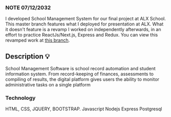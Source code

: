 ### NOTE 07/12/2032
I developed School Management System for our final project at ALX School. This master branch features what I deployed for presentation at ALX. What it doesn't feature is a revamp I worked on independently afterwards, in an effort to practice ReactJs/Next.js, Express and Redux. You can view this revamped work at [this branch](https://github.com/pyshola/alx-school_management_project).


## Description :bulb:

School Management Software is school record automation and student information system. From record-keeping of finances, assessments to compiling of results, the digital platform gives users the ability to monitor administrative tasks on a single platform

### Technology

HTML, CSS, JQUERY, BOOTSTRAP.
Javascript
Nodejs
Express
Postgresql



